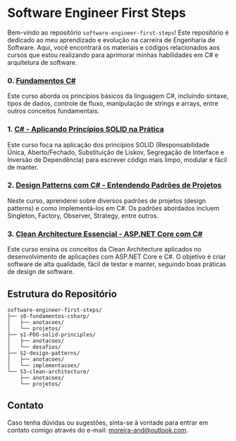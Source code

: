 # Software Engineer First Steps

Bem-vindo ao repositório `software-engineer-first-steps`! Este repositório é dedicado ao meu aprendizado e evolução na carreira de Engenharia de Software. Aqui, você encontrará os materiais e códigos relacionados aos cursos que estou realizando para aprimorar minhas habilidades em C# e arquitetura de software.

### 0. [Fundamentos C#](https://balta.io/cursos/fundamentos-csharp)
Este curso aborda os princípios básicos da linguagem C#, incluindo sintaxe, tipos de dados, controle de fluxo, manipulação de strings e arrays, entre outros conceitos fundamentais.

### 1. [C# - Aplicando Princípios SOLID na Prática](https://www.udemy.com/share/1040nA3@Cj6gUq-xcOaUs6UJ_YlqTpL4nsHMGhvEP1O8Hvxx9E4SxVrdpzk_jJ3oNc26kkXCmQ==/)
Este curso foca na aplicação dos princípios SOLID (Responsabilidade Única, Aberto/Fechado, Substituição de Liskov, Segregação de Interface e Inversão de Dependência) para escrever código mais limpo, modular e fácil de manter.

### 2. [Design Patterns com C# - Entendendo Padrões de Projetos](https://www.udemy.com/share/1048Da3@P4-XCPX5tx5P8XRNo8IG_M8_tlBe3nHkIBiudP4xE6LOxMYsfnh_Q2scMytKXK4-aA==/)
Neste curso, aprenderei sobre diversos padrões de projetos (design patterns) e como implementá-los em C#. Os padrões abordados incluem Singleton, Factory, Observer, Strategy, entre outros.

### 3. [Clean Architecture Essencial - ASP.NET Core com C#](https://www.udemy.com/share/104Fju3@VguVLyeAlqTbfn1HcY9SKePyRZWfZfCzMXe2cYN-LZYGWgGRZiSHZROHLBpQMoy3bQ==/)
Este curso ensina os conceitos da Clean Architecture aplicados no desenvolvimento de aplicações com ASP.NET Core e C#. O objetivo é criar software de alta qualidade, fácil de testar e manter, seguindo boas práticas de design de software.

## Estrutura do Repositório

```
software-engineer-first-steps/
├── s0-fundamentos-csharp/
│   ├── anotacoes/
│   └── projetos/
├── s1-POO-solid-principles/
│   ├── anotacoes/
│   └── desafios/
├── S2-design-patterns/
│   ├── anotacoes/
│   └── implementacoes/
└── S3-clean-architecture/
    ├── anotacoes/
    └── projetos/
```

## Contato

Caso tenha dúvidas ou sugestões, sinta-se à vontade para entrar em contato comigo através do e-mail: [moreira-and@outlook.com](mailto:moreira-and@outlook.com).
